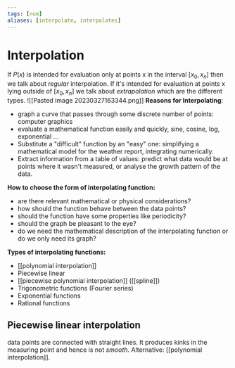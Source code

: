 ```yaml
---
tags: [num]
aliases: [interpolate, interpolates]
---
```

# Interpolation
If  $P(x)$ is intended for evaluation only at points x in the interval $[x_{0},x_{n}]$ then we talk about *regular* interpolation. If it's intended for evaluation at points x lying outside of $[x_{0}, x_{n}]$ we talk about *extrapolation* which are the different types.
![[Pasted image 20230327163344.png]]
**Reasons for Interpolating**:
- graph a curve that passes through some discrete number of points: computer graphics
- evaluate a mathematical function easily and quickly, sine, cosine, log, exponential ...
- Substitute a "difficult" function by an "easy" one: simplifying a mathematical model for the weather report, integrating numerically. 
- Extract information from a table of values: predict what data would be at points where it wasn't measured, or analyse the growth pattern of the data.

**How to choose the form of interpolating function:**
- are there relevant mathematical or physical considerations? 
- how should the function behave between the data points? 
- should the function have some properties like periodicity? 
- should the graph be pleasant to the eye? 
- do we need the mathematical description of the interpolating function or do we only need its graph?

**Types of interpolating functions:**
- [[polynomial interpolation]]
- Piecewise linear
- [[piecewise polynomial interpolation]] ([[spline]])
- Trigonometric functions (Fourier series)
- Exponential functions
- Rational functions

## Piecewise linear interpolation
data points are connected with straight lines. It produces kinks in the measuring point and hence is not *smooth*.
Alternative: [[polynomial interpolation]].


